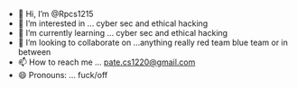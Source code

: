 - 👋 Hi, I’m @Rpcs1215
- 👀 I’m interested in ... cyber sec and ethical hacking
- 🌱 I’m currently learning ... cyber sec and ethical hacking    
- 💞️ I’m looking to collaborate on ...anything really red team blue team or in between
- 📫 How to reach me ... pate.cs1220@gmail.com  
- 😄 Pronouns: ... fuck/off


<!---
Rpcs1215/Rpcs1215 is a ✨ special ✨ repository because its `README.md` (this file) appears on your GitHub profile.
You can click the Preview link to take a look at your changes.
--->

